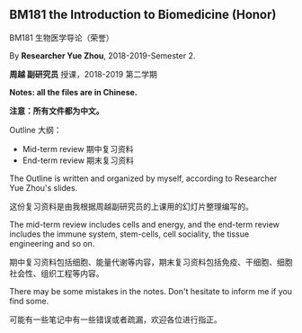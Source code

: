 ## BM181 the Introduction to Biomedicine (Honor)

BM181 生物医学导论（荣誉）

By **Researcher Yue Zhou**, 2018-2019-Semester 2.

**周越 副研究员** 授课，2018-2019 第二学期

**Notes: all the files are in Chinese.**

**注意：所有文件都为中文。** 

Outline 大纲：

- Mid-term review 期中复习资料
- End-term review 期末复习资料

The Outline is written and organized by myself, according to Researcher Yue Zhou's slides.

这份复习资料是由我根据周越副研究员的上课用的幻灯片整理编写的。

The mid-term review includes cells and energy, and the end-term review includes the immune system, stem-cells, cell sociality, the tissue engineering and so on.

期中复习资料包括细胞、能量代谢等内容，期末复习资料包括免疫、干细胞、细胞社会性、组织工程等内容。

There may be some mistakes in the notes. Don't hesitate to inform me if you find some.

可能有一些笔记中有一些错误或者疏漏，欢迎各位进行指正。

